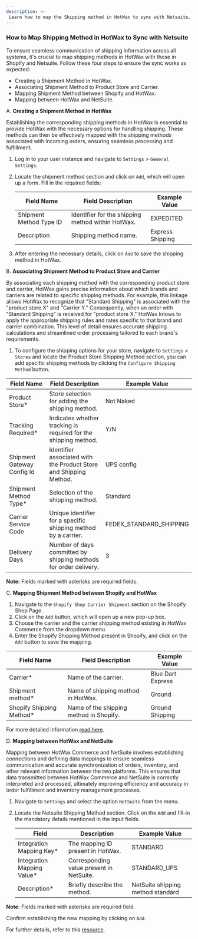 ```yaml
---
description: >-
 Learn how to map the Shipping method in HotWax to sync with Netsuite. 
---
```


### How to Map Shipping Method in HotWax to Sync with Netsuite

To ensure seamless communication of shipping information across all systems, it's crucial to map shipping methods in HotWax with those in Shopify and Netsuite. Follow these four steps to ensure the sync works as expected:

- Creating a Shipment Method in HotWax.
- Associating Shipment Method to Product Store and Carrier.
- Mapping Shipment Method between Shopify and HotWax.
- Mapping between HotWax and NetSuite.


A. **Creating a Shipment Method in HotWax**

Establishing the corresponding shipping methods in HotWax is essential to provide HotWax with the necessary options for handling shipping. These methods can then be effectively mapped with the shipping methods associated with incoming orders, ensuring seamless processing and fulfillment.

1. Log in to your user instance and navigate to `Settings` > `General Settings`.
2. Locate the shipment method section and click on `Add`, which will open up a form. Fill in the required fields:
     
     | Field Name             | Field Description                                    | Example Value   |
     |------------------------|------------------------------------------------------|-----------------|
     | Shipment Method Type ID| Identifier for the shipping method within HotWax.       | EXPEDITED       |
     | Description            | Shipping method name.                                | Express Shipping|

3. After entering the necessary details, click on `Add` to save the shipping method in HotWax.

B. **Associating Shipment Method to Product Store and Carrier**

By associating each shipping method with the corresponding product store and carrier, HotWax gains precise information about which brands and carriers are related to specific shipping methods. For example, this linkage allows HotWax to recognize that "Standard Shipping" is associated with the "product store X" and "Carrier Y." Consequently, when an order with "Standard Shipping" is received for "product store X," HotWax knows to apply the appropriate shipping rules and rates specific to that brand and carrier combination. This level of detail ensures accurate shipping calculations and streamlined order processing tailored to each brand's requirements.

1. To configure the shipping options for your store, navigate to `Settings` > `Stores` and locate the Product Store Shipping Method section, you can add specific shipping methods by clicking the `Configure Shipping Method` button.
   
| Field Name                 | Field Description                                                | Example Value                  |
|----------------------------|------------------------------------------------------------------|--------------------------------|
| Product Store*             | Store selection for adding the shipping method.                  | Not Naked                      |
| Tracking Required*         | Indicates whether tracking is required for the shipping method.  | Y/N                            |
| Shipment Gateway Config Id | Identifier associated with the Product Store and Shipping Method.| UPS config                     |
| Shipment Method Type*      | Selection of the shipping method.                                | Standard                       |
| Carrier Service Code       | Unique identifier for a specific shipping method by a carrier.   | FEDEX_STANDARD_SHIPPING        |
| Delivery Days              | Number of days committed by shipping methods for order delivery. | 3                              |

 **Note:** Fields marked with asterisks are required fields.

C. **Mapping Shipment Method between Shopify and HotWax**

1. Navigate to the `Shopify Shop Carrier Shipment` section on the Shopify Shop Page.
2. Click on the `Add` button, which will open up a new pop-up box.
3. Choose the carrier and the carrier shipping method existing in HotWax Commerce from the dropdown menu.
4. Enter the Shopify Shipping Method present in Shopify, and click on the `Add` button to save the mapping.

| Field Name                 | Field Description                                                | Example Value                  |
|----------------------------|------------------------------------------------------------------|--------------------------------|
| Carrier*                   | Name of the carrier.                                             | Blue Dart Express              |
| Shipment method*           | Name of shipping method in HotWax.                               | Ground                         |
| Shopify Shipping Method*   | Name of the shipping method in Shopify.                          | Ground Shipping                |

For more detailed information [read here](https://docs.hotwax.co/deployment-and-configurations/v/shopify/flows/integration-mapping/shipping-method).

D. **Mapping between HotWax and NetSuite**

Mapping between HotWax Commerce and NetSuite involves establishing connections and defining data mappings to ensure seamless communication and accurate synchronization of orders, inventory, and other relevant information between the two platforms. This ensures that data transmitted between HotWax Commerce and NetSuite is correctly interpreted and processed, ultimately improving efficiency and accuracy in order fulfillment and inventory management processes.

1. Navigate to `Settings` and select the option `NetSuite` from the menu.
2. Locate the Netsuite Shipping Method section. Click on the `Add` and fill-in the mandatory details mentioned in the input fields.

   | Field                      | Description                                    | Example Value                       |
   |----------------------------|------------------------------------------------|-------------------------------------|
   | Integration Mapping Key*   | The mapping ID present in HotWax.              | STANDARD                            |
   | Integration Mapping Value* | Corresponding value present in NetSuite.       | STANDARD_UPS                        |  
   | Description*               | Briefly describe the method.                   | NetSuite shipping method standard   |

**Note:** Fields marked with asterisks are required field.

Confirm establishing the new mapping by clicking on `Add`.

For further details, refer to this [resource](https://docs.hotwax.co/deployment-and-configurations/v/netsuite/flows/integration-mappings/shipping-methods).
